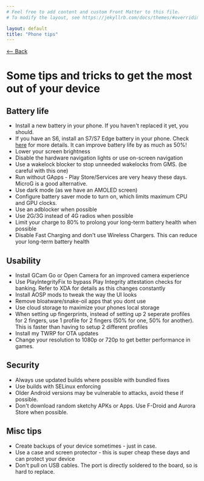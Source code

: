 ```yaml
---
# Feel free to add content and custom Front Matter to this file.
# To modify the layout, see https://jekyllrb.com/docs/themes/#overriding-theme-defaults

layout: default
title: "Phone tips"
---
```

[ <-- Back](../)
# Some tips and tricks to get the most out of your device

## Battery life
- Install a new battery in your phone. If you haven't replaced it yet, you should.
- If you have an S6, install an S7/S7 Edge battery in your phone. Check [here](https://duckyb.github.io/BatteryMod/) for more details. It can improve battery life by as much as 50%!
- Lower your screen brightness
- Disable the hardware navigation lights or use on-screen navigation
- Use a wakelock blocker to stop unneeded wakelocks from GMS. (be careful with this one)
- Run without GApps - Play Store/Services are very heavy these days. MicroG is a good alternative. 
- Use dark mode (as we have an AMOLED screen)
- Configure battery saver mode to turn on, which limits maximum CPU and GPU clocks.
- Use an adblocker when possible
- Use 2G/3G instead of 4G radios when possible
- Limit your charge to 80% to prolong your long-term battery health when possible
- Disable Fast Charging and don't use Wireless Chargers. This can reduce your long-term battery health

## Usability
- Install GCam Go or Open Camera for an improved camera experience
- Use PlayIntegrityFix to bypass Play Integrity attestation checks for banking. Refer to XDA for details as this changes constantly
- Install AOSP mods to tweak the way the UI looks
- Remove bloatware/snake-oil apps that you dont use
- Use cloud storage to maximize your phones local storage
- When setting up fingerprints, instead of setting up 2 seperate profiles for 2 fingers, use 1 profile for 2 fingers (50% for one, 50% for another). This is faster than having to setup 2 different profiles
- Install my TWRP for OTA updates
- Change your resolution to 1080p or 720p to get better performance in games.
  
## Security
- Always use updated builds where possible with bundled fixes
- Use builds with SELinux enforcing
- Older Android versions may be vulnerable to attacks, avoid these if possible.
- Don't download random sketchy APKs or Apps. Use F-Droid and Aurora Store when possible.

## Misc tips
- Create backups of your device sometimes - just in case.
- Use a case and screen protector - this is super cheap these days and can protect your device
- Don't pull on USB cables. The port is directly soldered to the board, so is hard to replace.